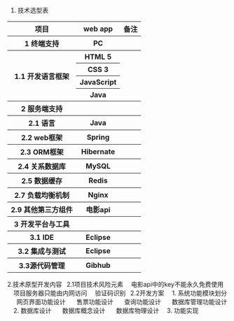 1.  技术选型表

<table>
	<tr>
		<th>项目</th>
		<th>web app</th>
		<th>备注</th>
	</tr>
	<tr>
		<th>1 终端支持</th>
		<th> PC </th>
		<th>    </th>
	</tr>
	<tr>
		<th rowspan="4">1.1 开发语言框架</th>
		<th>HTML 5</th>
		<th rowspan="4">	</th>
	</tr>
	<tr>
		<th>CSS 3</th>
	</tr>
	<tr>
		<th>JavaScript</th>
	</tr>
	<tr>
		<th>Java</th>
	</tr>
	<tr>
		<th>2 服务端支持</th>
		<th>	</th>
		<th>	</th>
	</tr>
	<tr>
		<th>2.1 语言</th>
		<th>Java</th>
		<th>	</th>
	</tr>
	<tr>
		<th>2.2 web框架</th>
		<th>Spring</th>
		<th>	</th>
	</tr>
	<tr>
		<th>2.3 ORM框架</th>
		<th>Hibernate</th>
		<th>	</th>
	</tr>
	<tr>
		<th>2.4 关系数据库</th>
		<th>MySQL</th>
		<th>	</th>
	</tr>
	<tr>
		<th>2.5 数据缓存</th>
		<th>Redis</th>
		<th>	</th>
	</tr>
	<tr>
		<th>2.7 负载均衡机制</th>
		<th>Nginx</th>
		<th>	</th>
	</tr>
	<tr>
		<th>2.9 其他第三方组件</th>
		<th>电影api</th>
		<th>	</th>
	</tr>
	<tr>
		<th>3 开发平台与工具</th>
		<th>	</th>
		<th>	</th>
	</tr>
	<tr>
		<th>3.1 IDE</th>
		<th>Eclipse</th>
		<th>	</th>
	</tr>
	<tr>
		<th>3.2 集成与测试</th>
		<th>Eclipse</th>
		<th>	</th>
	</tr>
	<tr>
		<th>3.3源代码管理</th>
		<th>Gibhub</th>
		<th>	</th>
	</tr>
</table>

2.技术原型开发内容
&ensp;2.1项目技术风险元素
&ensp;&ensp;电影api中的key不能永久免费使用
&ensp;&ensp;项目服务器只能由内网访问
&ensp;&ensp;验证码识别
&ensp;2.2开发方案
&ensp;&ensp;1. 系统功能模块划分
&ensp;&ensp;&ensp;网页界面功能设计
&ensp;&ensp;&ensp;售票功能设计
&ensp;&ensp;&ensp;查询功能设计
&ensp;&ensp;&ensp;数据库管理功能设计
&ensp;&ensp;2. 数据库设计
&ensp;&ensp;&ensp;数据库概念设计
&ensp;&ensp;&ensp;数据库物理设计
&ensp;&ensp;3. 功能实现


